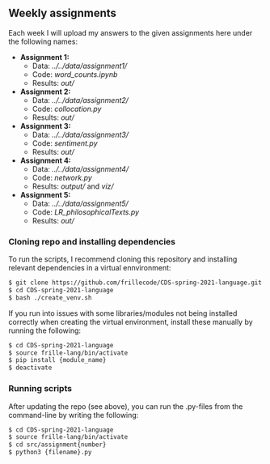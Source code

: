 ## Weekly assignments
Each week I will upload my answers to the given assignments here under the following names:
- __Assignment 1:__  
  - Data: _../../data/assignment1/_  
  - Code: _word\_counts.ipynb_  
  - Results: _out/_  
- __Assignment 2:__  
  - Data: _../../data/assignment2/_  
  - Code: _collocation.py_  
  - Results: _out/_
- __Assignment 3:__  
  - Data: _../../data/assignment3/_  
  - Code: _sentiment.py_
  - Results: _out/_    
- __Assignment 4:__  
  - Data: _../../data/assignment4/_  
  - Code: _network.py_  
  - Results: _output/_ and  _viz/_  
- __Assignment 5:__  
  - Data: _../../data/assignment5/_  
  - Code: _LR_philosophicalTexts.py_  
  - Results: _out/_   

### Cloning repo and installing dependencies 
To run the scripts, I recommend cloning this repository and installing relevant dependencies in a virtual ennvironment:

```bash
$ git clone https://github.com/frillecode/CDS-spring-2021-language.git
$ cd CDS-spring-2021-language
$ bash ./create_venv.sh
````
If you run into issues with some libraries/modules not being installed correctly when creating the virtual environment, install these manually by running the following:  
```bash
$ cd CDS-spring-2021-language
$ source frille-lang/bin/activate
$ pip install {module_name}
$ deactivate
```

### Running scripts
After updating the repo (see above), you can run the .py-files from the command-line by writing the following:
``` bash
$ cd CDS-spring-2021-language
$ source frille-lang/bin/activate
$ cd src/assignment{number}
$ python3 {filename}.py
```
